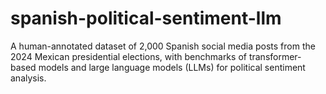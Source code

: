 # spanish-political-sentiment-llm
A human-annotated dataset of 2,000 Spanish social media posts from the 2024 Mexican presidential elections, with benchmarks of transformer-based models and large language models (LLMs) for political sentiment analysis.
